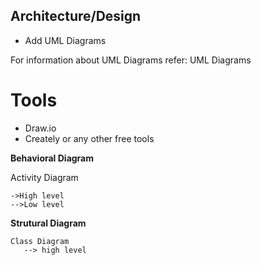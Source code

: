 
## Architecture/Design

 * Add UML Diagrams
 
 For information about UML Diagrams refer: UML Diagrams
 
# Tools

* Draw.io
* Creately
or any other free tools




__Behavioral Diagram__

   Activity Diagram
   
    ->High level 
    -->Low level
    
__Strutural Diagram__
    
    Class Diagram
       --> high level 
       
 
